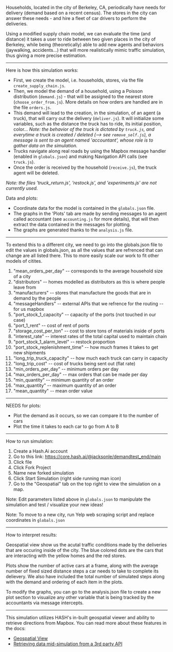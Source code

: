 Households, located in the city of Berkeley, CA, periodically have needs for delivery (demand based on a recent census). The stores in the city can answer these needs - and hire a fleet of car drivers to perform the deliveries.

Using a modified supply chain model, we can evaluate the time (and distance) it takes a user to ride between two given places in the city of Berkeley, while being (theoretically) able to add new agents and behaviors (jaywalking, accidents…) that will more realistically mimic traffic simulation, thus giving a more precise estimation.

---

Here is how this simulation works:
- First, we create the model, i.e. households, stores, via the file `create_supply_chain.js`.
- Then, we model the demand of a household, using a Poisson distribution (`demand.js`) - that will be assigned to the nearest store (`choose_order_from.js`). More details on how orders are handled are in the file `orders.js`.
- This demand will lead to the creation, in the simulation, of an agent (a truck), that will carry out the delivery (`deliver.js`). It will initialize some variables, such as the distance the truck has to ride, its initial position, color… *Note: the behavior of the truck is dictated by `truck.js`, and everytime a truck is created / deleted (--> see `remove_self.js`), a message is sent to an agent named 'accountant', whose role is to gather data on the simulation.*
- Trucks navigate along real roads by using the Mapbox message handler (enabled in `globals.json`) and making Navigation API calls (see `truck.js`).
- Once the order is received by the household (`receive.js`), the truck agent will be deleted.

*Note: the files 'truck_return.js', 'restock.js', and 'experiments.js' are not currently used.*

Data and plots:
- Coordinate data for the model is contained in the `globals.json` file.
- The graphs in the 'Plots' tab are made by sending messages to an agent called accountant (see `accounting.js` for more details), that will then extract the data contained in the messages for plotting.
- The graphs are generated thanks to the `analysis.js` file.

---

To extend this to a different city, we need to go into the globals.json file to edit the values in globals.json, as all the values that are refrenced that can change are all listed there. This to more easily scale our work to fit other models of citites.

1. "mean_orders_per_day" -- corresponds to the average household size of a city
2. "distributors" -- homes modelled as distributors as this is where people leave from
3. "manufacturers" -- stores that manufacture the goods that are in demand by the people
4. "messageHandlers" -- external APIs that we refrence for the routing -- for us mapbox
5. "port_stock_1_capacity" -- capacity of the ports (not touched in our case)
6. "port_1_rent" -- cost of rent of ports
7. "storage_cost_per_ton" -- cost to store tons of materials inside of ports
8. "interest_rate" -- interest rates of the total capital used to maintain chain
9. "port_stock_1_alarm_level" -- restock proportion
10. "port_stock_replenishment_time" -- how much frames it takes to get new shipments
11. "long_trip_truck_capacity" -- how much each truck can carry in capacity
12. "long_trip_cost" -- cost of trucks being sent out (flat rate)
13. "min_orders_per_day" -- minimum orders per day
14. "max_orders_per_day" -- max orders that can be made per day
15. "min_quantity" -- minimum quantity of an order
16. "max_quantity" -- maximum quantity of an order
17. "mean_quantity" -- mean order value
---

NEEDS for plots:
- Plot the demand as it occurs, so we can compare it to the number of cars
- Plot the time it takes to each car to go from A to B

---

How to run simulation:
  1. Create a Hash.Ai account
  2. Go to this link: https://core.hash.ai/@jacksonle/demandtest_end/main
  3. Click file
  4. Click Fork Project
  5. Name new forked simulation
  6. Click Start Simulation (right side running man icon)
  7. Go to the "Geospatial" tab on the top right to view the simulation on a map.
  
  Note: Edit parameters listed above in `globals.json` to manipulate the simulation and test / visualize your new ideas!
  
  Note: To move to a new city, run Yelp web scraping script and replace coordinates in `globals.json`

---

How to interpret results:

Geospatial view show us the acutal traffic conditions made by the deliveries that are occuring inside of the city. The blue colored dots are the cars that are interacting with the yellow homes and the red stores.

Plots show the number of active cars at a frame, along with the average number of fixed sized distance steps a car needs to take to complete its delievery. We also have included the total number of simulated steps along with the demand and ordering of each item in the plots.

To modify the graphs, you can go to the analysis.json file to create a new plot section to visualize any other variable that is being tracked by the accountants via message intercepts.

---

This simulation utilizes HASH's in-built geospatial viewer and ability to retrieve directions from Mapbox. You can read more about these features in the docs:
- [Geospatial View](https://docs.hash.ai/core/views#geospatial)
- [Retrieving data mid-simulation from a 3rd party API](https://docs.hash.ai/core/agent-messages/built-in-message-handlers#navigation-with-mapbox)
